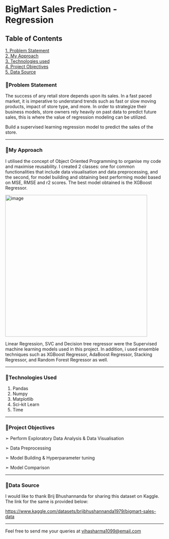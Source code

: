 # BigMart Sales Prediction - Regression


## **Table of Contents**

[1. Problem Statement](#problem-statement)   
[2. My Approach](#my-approach)   
[3. Technologies used](#technologies-used)   
[4. Project Objectives](#project-objectives)    
[5. Data Source](#data-source)

### 🔸Problem Statement

The success of any retail store depends upon its sales. 
In a fast paced market, it is imperative to understand trends such as fast or slow moving products, impact of store type, and more. 
In order to strategize their business models, store owners rely heavily on past data to predict future sales, this is where the value of regression modeling can be utilized.

Build a supervised learning regression model to predict the sales of the store. 

---

### 🔸My Approach

I utilised the concept of Object Oriented Programming to organise my code and maximise reusability. I created 2 classes: one for common functionalities that include data visualisation and data preprocessing, and the second, for model building and obtaining best performing model based on MSE, RMSE and r2 scores. 
The best model obtained is the XGBoost Regressor. 

<img width="451" alt="image" src="https://user-images.githubusercontent.com/106082126/207529266-b348b2b7-05b4-4af7-b50e-e4e06d6712d2.png">


Linear Regression, SVC and Decision tree regressor were the Supervised machine learning models used in this project. In addition, i used ensemble techniques such as XGBoost Regressor, AdaBoost Regressor, Stacking Regressor, and Random Forest Regressor as well. 

---

### 🔸Technologies Used

1. Pandas
2. Numpy
3. Matplotlib
4. Sci-kit Learn
5. Time

---

### 🔸Project Objectives

➣ Perform Exploratory Data Analysis & Data Visualisation

➣ Data Preprocessing

➣ Model Building & Hyperparameter tuning

➣ Model Comparison

---

### 🔸Data Source

I would like to thank Brij Bhushannanda for sharing this dataset on Kaggle. The link for the same is provided below:

https://www.kaggle.com/datasets/brijbhushannanda1979/bigmart-sales-data

---

Feel free to send me your queries at vihasharma1099@email.com
